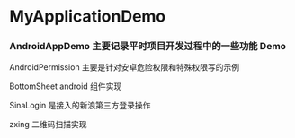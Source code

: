 # MyApplicationDemo
### AndroidAppDemo 主要记录平时项目开发过程中的一些功能 Demo
AndroidPermission 主要是针对安卓危险权限和特殊权限写的示例

BottomSheet android 组件实现

SinaLogin 是接入的新浪第三方登录操作

zxing 二维码扫描实现
